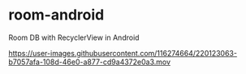 # room-android
Room DB with RecyclerView in Android


https://user-images.githubusercontent.com/116274664/220123063-b7057afa-108d-46e0-a877-cd9a4372e0a3.mov

